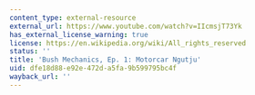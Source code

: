 ```yaml
---
content_type: external-resource
external_url: https://www.youtube.com/watch?v=IIcmsjT73Yk
has_external_license_warning: true
license: https://en.wikipedia.org/wiki/All_rights_reserved
status: ''
title: 'Bush Mechanics, Ep. 1: Motorcar Ngutju'
uid: dfe18d88-e92e-472d-a5fa-9b599795bc4f
wayback_url: ''
---
```

